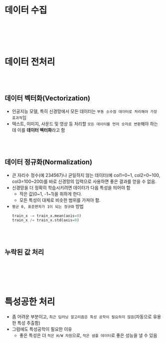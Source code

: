# 데이터 수집

<br/><br/><br/><br/>

# 데이터 전처리
<br/><br/>

## 데이터 벡터화(Vectorization)
* 인공지능 모델, 특히 신경망에서 모든 데이터는 `부동 소수점 데이터로 처리해야 가장 효과적`임
* 텍스트, 이미지, 사운드 및 영상 등 처리할 `모든 데이터를 먼저 숫자로 변환`해야 하는데 이를 **데이터 벡터화**라고 함

<br/><br/>

## 데이터 정규화(Normalization)
* 큰 자리수 정수(예 234567)나 균일하지 않는 데이터(예 col1=0~1, col2=0~100, col3=100~200)를 바로 신경망의 입력으로 사용하면 좋은 결과를 얻을 수 없음.
* 신경망을 더 정확히 학습시키려면 데이터가 다음 특성을 띄어야 함
  * 작은 값(0~1, -1~1)을 취하게 한다.
  * 모든 특성이 대체로 비슷한 범위를 가져야 함.
* `평균 0, 표준편차가 1이 되는 정규화` 방법
    ```python
    train_x -= train_x.mean(axis=0)
    train_x /= train_x.std(axis=0)
    ```
<br/><br/>

## 누락된 값 처리

<br/><br/><br/><br/>

# 특성공한 처리
* 좀 어려운 부분이고, `최근 딥러닝 알고리즘은 특성 공학이 필요하지 않음`(자동으로 유용한 특성 추출함)
* 그럼에도 특성공학이 필요한 이유
  * 좋은 특성은 더 `적은 H/W 자원`으로, `적은 샘플 데이터`로 좋은 성능을 낼 수 있음

